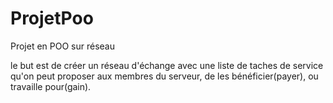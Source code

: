 # ProjetPoo
Projet en POO sur réseau

le but est de créer un réseau d'échange avec une liste de taches de service qu'on peut proposer aux membres du serveur, de les bénéficier(payer),
ou travaille pour(gain).
